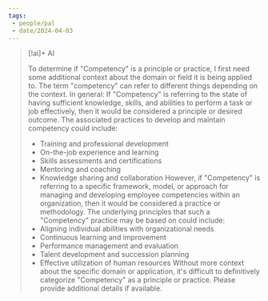 ```yaml
---
tags:
 - people/pal
 - date/2024-04-03
---
```



> [!ai]+ AI
>
> To determine if "Competency" is a principle or practice, I first need some additional context about the domain or field it is being applied to. The term "competency" can refer to different things depending on the context.
> In general:
> If "Competency" is referring to the state of having sufficient knowledge, skills, and abilities to perform a task or job effectively, then it would be considered a principle or desired outcome.
> The associated practices to develop and maintain competency could include:
> - Training and professional development
> - On-the-job experience and learning
> - Skills assessments and certifications
> - Mentoring and coaching
> - Knowledge sharing and collaboration
> However, if "Competency" is referring to a specific framework, model, or approach for managing and developing employee competencies within an organization, then it would be considered a practice or methodology.
> The underlying principles that such a "Competency" practice may be based on could include:
> - Aligning individual abilities with organizational needs
> - Continuous learning and improvement
> - Performance management and evaluation
> - Talent development and succession planning
> - Effective utilization of human resources
> Without more context about the specific domain or application, it's difficult to definitively categorize "Competency" as a principle or practice. Please provide additional details if available.
